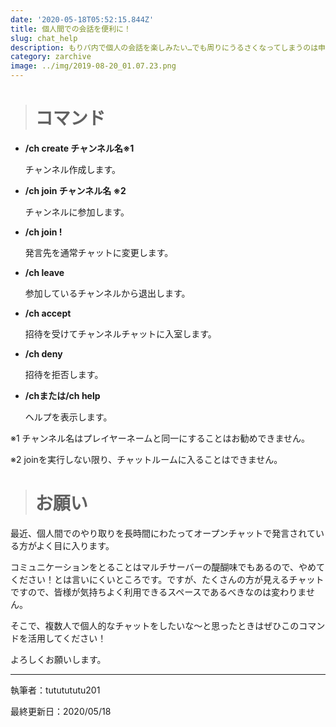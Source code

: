 ```yaml
---
date: '2020-05-18T05:52:15.844Z'
title: 個人間での会話を便利に！
slug: chat_help
description: もりパ内で個人の会話を楽しみたい…でも周りにうるさくなってしまうのは申し訳ない…そんな時に便利なコマンドを紹介します！
category: zarchive
image: ../img/2019-08-20_01.07.23.png
---
```

> # **コマンド**

* **/ch create チャンネル名※1**  

  チャンネル作成します。
* **/ch join チャンネル名  ※2**

  チャンネルに参加します。
* **/ch join !**  

  発言先を通常チャットに変更します。
* **/ch leave**

  参加しているチャンネルから退出します。
* **/ch accept** 

  招待を受けてチャンネルチャットに入室します。
* **/ch deny**

  招待を拒否します。
* **/chまたは/ch help** 

  ヘルプを表示します。

※1 チャンネル名はプレイヤーネームと同一にすることはお勧めできません。 

※2 joinを実行しない限り、チャットルームに入ることはできません。

> # **お願い**

最近、個人間でのやり取りを長時間にわたってオープンチャットで発言されている方がよく目に入ります。

コミュニケーションをとることはマルチサーバーの醍醐味でもあるので、やめてください！とは言いにくいところです。ですが、たくさんの方が見えるチャットですので、皆様が気持ちよく利用できるスペースであるべきなのは変わりません。

そこで、複数人で個人的なチャットをしたいな～と思ったときはぜひこのコマンドを活用してください！

よろしくお願いします。

- - -

執筆者：tututututu201

最終更新日：2020/05/18
